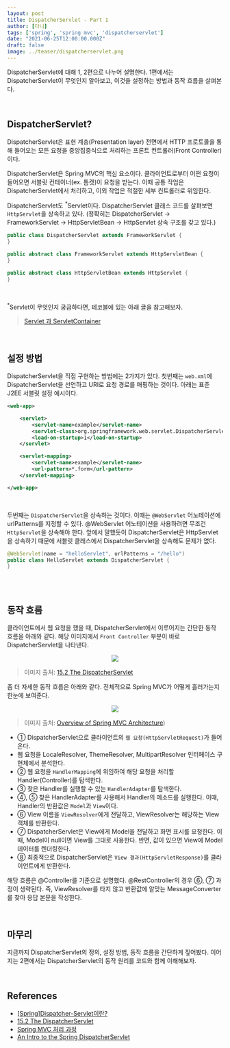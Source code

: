 ```yaml
---
layout: post  
title: DispatcherServlet - Part 1
author: [다니]
tags: ['spring', 'spring mvc', 'dispatcherservlet']
date: "2021-06-25T12:00:00.000Z"
draft: false
image: ../teaser/dispatcherservlet.png
---
```


DispatcherServlet에 대해 1, 2편으로 나누어 설명한다. 1편에서는 DispatcherServlet이 무엇인지 알아보고, 이것을 설정하는 방법과 동작 흐름을 살펴본다.<br/>

<br/>

## DispatcherServlet?

DispatcherServlet은 표현 계층(Presentation layer) 전면에서 HTTP 프로토콜을 통해 들어오는 모든 요청을 중앙집중식으로 처리하는 프론트 컨트롤러(Front Controller)이다.<br/>

DispatcherServlet은 Spring MVC의 핵심 요소이다. 클라이언트로부터 어떤 요청이 들어오면 서블릿 컨테이너(ex. 톰캣)이 요청을 받는다. 이때 공통 작업은 DispatcherServlet에서 처리하고, 이외 작업은 적절한 세부 컨트롤러로 위임한다.<br/>

DispatcherServlet도 <sup>*</sup>Servlet이다. DispatcherServlet 클래스 코드를 살펴보면 `HttpServlet`을 상속하고 있다. (정확히는 DispatcherServlet -> FrameworkServlet -> HttpServletBean -> HttpServlet 상속 구조를 갖고 있다.)<br/>

```java
public class DispatcherServlet extends FrameworkServlet {
}

public abstract class FrameworkServlet extends HttpServletBean {
}

public abstract class HttpServletBean extends HttpServlet {
}
```
<br/>

<sup>*</sup>Servlet이 무엇인지 궁금하다면, 테코블에 있는 아래 글을 참고해보자.<br/>

> [Servlet 과 ServletContainer](https://woowacourse.github.io/tecoble/post/2021-05-23-servlet-servletcontainer/)<br/>

<br/>

## 설정 방법

DispatcherServlet을 직접 구현하는 방법에는 2가지가 있다. 첫번째는 `web.xml`에 DispatcherServlet을 선언하고 URI로 요청 경로를 매핑하는 것이다. 아래는 표준 J2EE 서블릿 설정 예시이다.<br/>

```xml
<web-app>

    <servlet>
        <servlet-name>example</servlet-name>
        <servlet-class>org.springframework.web.servlet.DispatcherServlet</servlet-class>
        <load-on-startup>1</load-on-startup>
    </servlet>

    <servlet-mapping>
        <servlet-name>example</servlet-name>
        <url-pattern>*.form</url-pattern>
    </servlet-mapping>

</web-app>
```
<br/>

두번째는 `DispatcherServlet`을 상속하는 것이다. 이때는 `@WebServlet` 어노테이션에 urlPatterns를 지정할 수 있다. @WebServlet 어노테이션을 사용하려면 무조건 `HttpServlet`을 상속해야 한다. 앞에서 말했듯이 DispatcherServlet은 HttpServlet을 상속하기 때문에 서블릿 클래스에서 DispatcherServlet을 상속해도 문제가 없다.<br/>

```java
@WebServlet(name = "helloServlet", urlPatterns = "/hello")
public class HelloServlet extends DispatcherServlet {
}
```
<br/>

<br/>

## 동작 흐름

클라이언트에서 웹 요청을 했을 때, DispatcherServlet에서 이루어지는 간단한 동작 흐름을 아래와 같다. 해당 이미지에서 `Front Controller` 부분이 바로 DispatcherServlet을 나타낸다.<br/>

<p align="center"><img src="https://user-images.githubusercontent.com/50176238/123233756-48f55800-d515-11eb-8a94-a8bf3086780b.png"
></p>

> 이미지 출처: [15.2 The DispatcherServlet](https://docs.spring.io/spring-framework/docs/3.0.0.RC2/spring-framework-reference/html/ch15s02.html)<br/>

좀 더 자세한 동작 흐름은 아래와 같다. 전체적으로 Spring MVC가 어떻게 흘러가는지 한눈에 보여준다.<br/>

<p align="center"><img src="https://user-images.githubusercontent.com/50176238/123378608-f3c64e80-d5c7-11eb-9c27-1a491aa74c56.png"></p>

> 이미지 출처: [Overview of Spring MVC Architecture](https://terasolunaorg.github.io/guideline/5.0.1.RELEASE/en/Overview/SpringMVCOverview.html#overview-of-spring-mvc-processing-sequence))<br/>

- ① DispatcherServlet으로 클라이언트의 `웹 요청(HttpServletRequest)`가 들어온다.
- 웹 요청을 LocaleResolver, ThemeResolver, MultipartResolver 인터페이스 구현체에서 분석한다.
- ② 웹 요청을 `HandlerMapping`에 위임하여 해당 요청을 처리할 Handler(Controller)를 탐색한다.
- ③ 찾은 Handler를 실행할 수 있는 `HandlerAdapter`를 탐색한다.
- ④, ⑤ 찾은 HandlerAdapter를 사용해서 Handler의 메소드를 실행한다. 이때, Handler의 반환값은 `Model`과 `View`이다.
- ⑥ View 이름을 `ViewResolver`에게 전달하고, ViewResolver는 해당하는 View 객체를 반환한다.
- ⑦ DispatcherServlet은 View에게 Model을 전달하고 화면 표시를 요청한다. 이때, Model이 null이면 View를 그대로 사용한다. 반면, 값이 있으면 View에 Model 데이터를 렌더링한다.
- ⑧ 최종적으로 DispatcherServlet은 `View 결과(HttpServletResponse)`를 클라이언트에게 반환한다.

해당 흐름은 @Controller를 기준으로 설명했다. @RestController의 경우 ⑥, ⑦ 과정이 생략된다. 즉, ViewResolver를 타지 않고 반환값에 알맞는 MessageConverter를 찾아 응답 본문을 작성한다.<br/>

<br/>

## 마무리

지금까지 DispatcherServlet의 정의, 설정 방법, 동작 흐름을 간단하게 짚어봤다. 이어지는 2편에서는 DispatcherServlet의 동작 원리를 코드와 함께 이해해보자.<br/>

<br/>

## References
- [[Spring]Dispatcher-Servlet이란?](https://mangkyu.tistory.com/18)
- [15.2 The DispatcherServlet](https://docs.spring.io/spring-framework/docs/3.0.0.RC2/spring-framework-reference/html/ch15s02.html)
- [Spring MVC 처리 과정](https://github.com/binghe819/TIL/blob/master/Spring/MVC/Spring%20MVC%20flow.md)
- [An Intro to the Spring DispatcherServlet](https://www.baeldung.com/spring-dispatcherservlet)